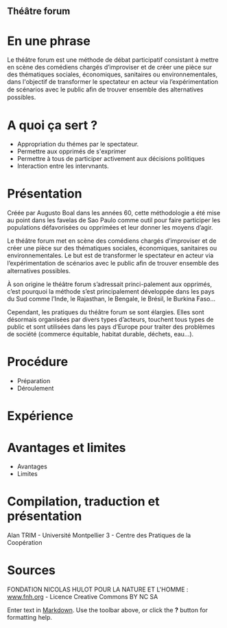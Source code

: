 ## Théâtre forum

# En une phrase

Le théâtre forum est une méthode de débat participatif consistant à mettre en scène des comédiens chargés d’improviser et de créer une pièce sur des thématiques sociales, économiques, sanitaires ou environnementales, dans l'objectif de transformer le spectateur en acteur via l’expérimentation de scénarios avec le public aﬁn de trouver ensemble des alternatives possibles.

# A quoi ça sert ?

* Appropriation du thémes par le spectateur.
* Permettre aux opprimés de s'exprimer
* Permettre à tous de participer activement aux décisions politiques
* Interaction entre les intervnants.

# Présentation

Créée par Augusto Boal dans les années 60, cette méthodologie a été mise au point dans les favelas de Sao Paulo comme outil pour faire participer les populations défavorisées ou opprimées et leur donner les moyens d’agir.

Le théâtre forum met en scène des comédiens chargés d’improviser et de créer une pièce sur des thématiques sociales, économiques, sanitaires ou environnementales. Le but est de transformer le spectateur en acteur via l’expérimentation de scénarios avec le public aﬁn de trouver ensemble des alternatives possibles.

À son origine le théâtre forum s’adressait princi-palement aux opprimés, c’est pourquoi la méthode s’est principalement développée dans les pays du Sud comme l’Inde, le Rajasthan, le Bengale, le Brésil, le Burkina Faso…

Cependant, les pratiques du théâtre forum se sont élargies. Elles sont désormais organisées par divers types d’acteurs, touchent tous types de public et sont utilisées dans les pays d’Europe pour traiter des problèmes de société (commerce équitable, habitat durable, déchets, eau…).

# Procédure
* Préparation
* Déroulement

# Expérience

# Avantages et limites
* Avantages
* Limites

# Compilation, traduction et présentation
Alan TRIM - Université Montpellier 3 - Centre des Pratiques de la Coopération 

# Sources

FONDATION NICOLAS HULOT POUR LA NATURE ET L'HOMME : www.fnh.org - Licence Creative Commons BY NC SA



Enter text in [Markdown](http://daringfireball.net/projects/markdown/). Use the toolbar above, or click the **?** button for formatting help.
